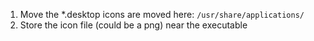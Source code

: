 1. Move the *.desktop icons are moved here: `/usr/share/applications/`
2. Store the icon file (could be a png) near the executable
